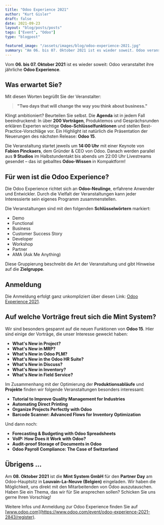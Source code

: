 ```yaml
---
title: "Odoo Experience 2021"
author: "Kurt Gisler"
draft: false
date: 2021-09-23
layout: "blog/posts/posts"
tags: ["Event", "Odoo"]
type: "blogpost"

featured_image: "/assets/images/blog/odoo-experience-2021.jpg"
summary: "Am 06. bis 07. Oktober 2021 ist es wieder soweit. Odoo veranstaltet ihre jährliche   Odoo Experience .  Was erwartet Sie?** Mit diesen Worten begrüsst Sie der Veranstalter:  Two days that will change ..."
---
```


Vom **06. bis 07. Oktober 2021** ist es wieder soweit: Odoo veranstaltet ihre jährliche **Odoo Experience**.

## Was erwartet Sie?

Mit diesen Worten begrüßt Sie der Veranstalter:

> **"Two days that will change the way you think about business."**

Klingt ambitioniert? Beurteilen Sie selbst. Die **Agenda** ist in jedem Fall beeindruckend: In über **200 Vorträgen**, Produktemos und Gesprächsrunden erklären Experten wichtige **Odoo-Schlüsselfunktionen** und stellen Best-Practice-Vorschläge vor. Ein Highlight ist natürlich die Präsentation der Neuerungen des nächsten Release: **Odoo 15**.

Die Veranstaltung startet jeweils um **14:00 Uhr** mit einer Keynote von **Fabien Pinckaers**, dem Gründer & CEO von Odoo. Danach werden parallel aus **9 Studios** im Halbstundentakt bis abends um 22:00 Uhr Livestreams gesendet – das ist geballtes **Odoo-Wissen** in Kompaktform!

## Für wen ist die Odoo Experience?

Die Odoo Experience richtet sich an **Odoo-Neulinge**, erfahrene Anwender und Entwickler. Durch die Vielfalt der Veranstaltungen kann jeder Interessierte sein eigenes Programm zusammenstellen.

Die Veranstaltungen sind mit den folgenden **Schlüsselwörtern** markiert:  
- Demo  
- Functional  
- Business  
- Customer Success Story  
- Developer  
- Workshop  
- Partner  
- AMA (Ask Me Anything)

Diese Gruppierung beschreibt die Art der Veranstaltung und gibt Hinweise auf die **Zielgruppe**.

## Anmeldung

Die Anmeldung erfolgt ganz unkompliziert über diesen Link: [Odoo Experience 2021](https://www.odoo.com/event/odoo-experience-2021-2843/register).

## Auf welche Vorträge freut sich die Mint System?

Wir sind besonders gespannt auf die neuen Funktionen von **Odoo 15**. Hier sind einige der Vorträge, die unser Interesse geweckt haben:

- **What's New in Project?**  
- **What's New in MRP?**  
- **What's New in Odoo PLM?**  
- **What's New in the Odoo HR Suite?**  
- **What's New in Discuss?**  
- **What's New in Inventory?**  
- **What's New in Field Service?**

Im Zusammenhang mit der Optimierung der **Produktionsabläufe** und **Projekte** finden wir folgende Veranstaltungen besonders interessant:

- **Tutorial to Improve Quality Management for Industries**  
- **Automating Direct Printing**  
- **Organize Projects Perfectly with Odoo**  
- **Barcode Scanner: Advanced Flows for Inventory Optimization**

Und dann noch:

- **Forecasting & Budgeting with Odoo Spreadsheets**  
- **VoIP: How Does it Work with Odoo?**  
- **Audit-proof Storage of Documents in Odoo**  
- **Odoo Payroll Compliance: The Case of Switzerland**

## Übrigens …

Am **08. Oktober 2021** ist die **Mint System GmbH** für den **Partner Day** am Odoo-Hauptsitz in **Louvain-La-Neuve (Belgien)** eingeladen. Wir haben die Möglichkeit, uns direkt mit den Mitarbeitenden von Odoo auszutauschen. Haben Sie ein Thema, das wir für Sie ansprechen sollen? Schicken Sie uns gerne Ihren Vorschlag!


Weitere Infos und Anmeldung zur Odoo Experience finden Sie auf [www.odoo.com](https://www.odoo.com/event/odoo-experience-2021-2843/register).
